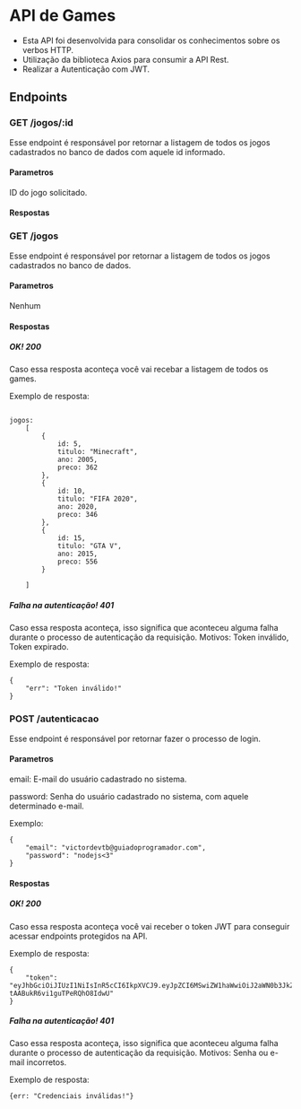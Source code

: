 # API de Games
- Esta API foi desenvolvida para consolidar os conhecimentos sobre os verbos HTTP.
- Utilização da biblioteca Axios para consumir a API Rest.
- Realizar a Autenticação com JWT.

## Endpoints

### GET /jogos/:id
Esse endpoint é responsável por retornar a listagem de todos os jogos cadastrados no banco de dados com aquele id informado.

#### Parametros
ID do jogo solicitado.

#### Respostas



### GET /jogos
Esse endpoint é responsável por retornar a listagem de todos os jogos cadastrados no banco de dados.
#### Parametros
Nenhum
#### Respostas
##### OK! 200
Caso essa resposta aconteça você vai recebar a listagem de todos os games.

Exemplo de resposta:
```

jogos: 
    [
        {
            id: 5,
            titulo: "Minecraft", 
            ano: 2005,
            preco: 362
        },
        {
            id: 10,
            titulo: "FIFA 2020", 
            ano: 2020,
            preco: 346
        },
        {
            id: 15,
            titulo: "GTA V", 
            ano: 2015,
            preco: 556
        }
    
    ]
```
##### Falha na autenticação! 401
Caso essa resposta aconteça, isso significa que aconteceu alguma falha durante o processo de autenticação da requisição. Motivos: Token inválido, Token expirado.

Exemplo de resposta:
```
{
    "err": "Token inválido!"
}
```

### POST /autenticacao
Esse endpoint é responsável por retornar fazer o processo de login.
#### Parametros
email: E-mail do usuário cadastrado no sistema.

password: Senha do usuário cadastrado no sistema, com aquele determinado e-mail.

Exemplo:
```
{
	"email": "victordevtb@guiadoprogramador.com",
	"password": "nodejs<3"
}
```
#### Respostas
##### OK! 200
Caso essa resposta aconteça você vai receber o token JWT para conseguir acessar endpoints protegidos na API.

Exemplo de resposta:
```
{
    "token": "eyJhbGciOiJIUzI1NiIsInR5cCI6IkpXVCJ9.eyJpZCI6MSwiZW1haWwiOiJ2aWN0b3JkZXZ0YkBndWlhZG9wcm9ncmFtYWRvci5jb20iLCJpYXQiOjE1OTE3ODI0NzUsImV4cCI6MTU5MTk1NTI3NX0.y8kp3BxKgC86KFiq6-tAABukR6vi1guTPeRQhO8IdwU"
}
```
##### Falha na autenticação! 401
Caso essa resposta aconteça, isso significa que aconteceu alguma falha durante o processo de autenticação da requisição. Motivos: Senha ou e-mail incorretos.

Exemplo de resposta:
```
{err: "Credenciais inválidas!"}
```
